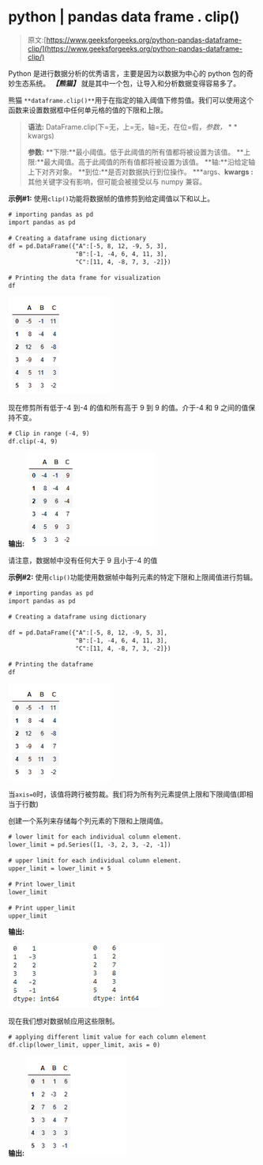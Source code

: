 # python | pandas data frame . clip()

> 原文:[https://www.geeksforgeeks.org/python-pandas-dataframe-clip/](https://www.geeksforgeeks.org/python-pandas-dataframe-clip/)

Python 是进行数据分析的优秀语言，主要是因为以数据为中心的 python 包的奇妙生态系统。 ***【熊猫】*** 就是其中一个包，让导入和分析数据变得容易多了。

熊猫 `**dataframe.clip()**`用于在指定的输入阈值下修剪值。我们可以使用这个函数来设置数据框中任何单元格的值的下限和上限。

> **语法:** DataFrame.clip(下=无，上=无，轴=无，在位=假，*参数，* * * kwargs)
> 
> **参数:**
> **下限:**最小阈值。低于此阈值的所有值都将被设置为该值。
> **上限:**最大阈值。高于此阈值的所有值都将被设置为该值。
> **轴:**沿给定轴上下对齐对象。
> **到位:**是否对数据执行到位操作。
> ***args、**kwargs :** 其他关键字没有影响，但可能会被接受以与 numpy 兼容。

**示例#1:** 使用`clip()`功能将数据帧的值修剪到给定阈值以下和以上。

```
# importing pandas as pd
import pandas as pd

# Creating a dataframe using dictionary
df = pd.DataFrame({"A":[-5, 8, 12, -9, 5, 3],
                   "B":[-1, -4, 6, 4, 11, 3],
                   "C":[11, 4, -8, 7, 3, -2]})

# Printing the data frame for visualization
df
```

![](img/742caf102f4ef6cf4200e3b2d1e2e1d3.png)

现在修剪所有低于-4 到-4 的值和所有高于 9 到 9 的值。介于-4 和 9 之间的值保持不变。

```
# Clip in range (-4, 9)
df.clip(-4, 9)
```

**输出:**
![](img/811fb724a16a14ade498723c7544c9a5.png)

请注意，数据帧中没有任何大于 9 且小于-4 的值

**示例#2:** 使用`clip()`功能使用数据帧中每列元素的特定下限和上限阈值进行剪辑。

```
# importing pandas as pd
import pandas as pd

# Creating a dataframe using dictionary

df = pd.DataFrame({"A":[-5, 8, 12, -9, 5, 3],
                   "B":[-1, -4, 6, 4, 11, 3],
                   "C":[11, 4, -8, 7, 3, -2]})

# Printing the dataframe
df
```

![](img/742caf102f4ef6cf4200e3b2d1e2e1d3.png)

当`axis=0`时，该值将跨行被剪裁。我们将为所有列元素提供上限和下限阈值(即相当于行数)

创建一个系列来存储每个列元素的下限和上限阈值。

```
# lower limit for each individual column element.
lower_limit = pd.Series([1, -3, 2, 3, -2, -1])

# upper limit for each individual column element.
upper_limit = lower_limit + 5

# Print lower_limit
lower_limit

# Print upper_limit
upper_limit
```

**输出:**

![](img/fd7e6d5f3872d2ef5b92ed0dad8b16b2.png)
![](img/698b17a395a5b03db3b82408260b153e.png)

现在我们想对数据帧应用这些限制。

```
# applying different limit value for each column element
df.clip(lower_limit, upper_limit, axis = 0)
```

**输出:**
![](img/4a5057c1b9b56b8482622a8e7016f909.png)